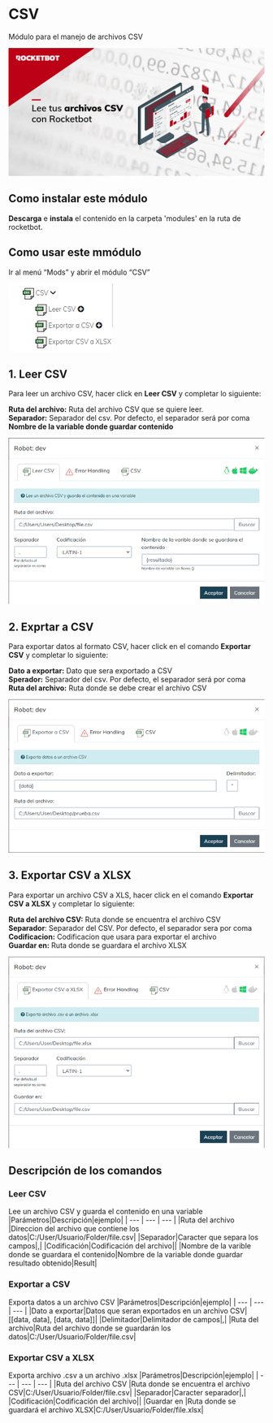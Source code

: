 



# CSV
  
Módulo para el manejo de archivos CSV  
  
![banner](imgs/Banner_csv.png)
## Como instalar este módulo
  
__Descarga__ e __instala__ el contenido en la carpeta 'modules' en la ruta de rocketbot.  

## Como usar este mmódulo

Ir al menú “Mods” y abrir el módulo “CSV”

![image](imgs/1.png)

## 1. Leer CSV
Para leer un archivo CSV, hacer click en **Leer CSV** y completar lo siguiente:

**Ruta del archivo:** Ruta del archivo CSV que se quiere leer. <br>
**Separador:** Separador del csv. Por defecto, el separador será por coma <br>
**Nombre de la variable donde guardar contenido**

![image](imgs/2.png)

## 2. Exprtar a CSV
Para exportar datos al formato CSV, hacer click en el comando **Exportar CSV** y completar lo siguiente:

**Dato a exportar:** Dato que sera exportado a CSV <br>
**Sperador:**  Separador del csv. Por defecto, el separador será por coma <br>
**Ruta del archivo:** Ruta donde se debe crear el archivo CSV <br>

![image](imgs/3.png)

## 3. Exportar CSV a XLSX
Para exportar un archivo CSV a XLS, hacer click en el comando **Exportar CSV a XLSX** y completar lo siguiente:

**Ruta del archivo CSV:** Ruta donde se encuentra el archivo CSV <br>
**Separador**: Separador del CSV. Por defecto, el separador sera por coma <br>
**Codificacion:** Codificacion que usara para exportar el archivo <br>
**Guardar en:** Ruta donde se guardara el archivo XLSX

![image](imgs/4.png)

## Descripción de los comandos

### Leer CSV
  
Lee un archivo CSV y guarda el contenido en una variable
|Parámetros|Descripción|ejemplo|
| --- | --- | --- |
|Ruta del archivo |Direccion del archivo que contiene los datos|C:/User/Usuario/Folder/file.csv|
|Separador|Caracter que separa los campos|,|
|Codificación|Codificación del archivo||
|Nombre de la varible donde se guardara el contenido|Nombre de la variable donde guardar resultado obtenido|Result|

### Exportar a CSV
  
Exporta datos a un archivo CSV
|Parámetros|Descripción|ejemplo|
| --- | --- | --- |
|Dato a exportar|Datos que seran exportados en un archivo CSV|[[data, data], [data, data]]|
|Delimitador|Delimitador de campos|,|
|Ruta del archivo|Ruta del archivo donde se guardarán los datos|C:/User/Usuario/Folder/file.csv|

### Exportar CSV a XLSX
  
Exporta archivo .csv a un archivo .xlsx
|Parámetros|Descripción|ejemplo|
| --- | --- | --- |
|Ruta del archivo CSV |Ruta donde se encuentra el archivo CSV|C:/User/Usuario/Folder/file.csv|
|Separador|Caracter separador|,|
|Codificación|Codificación del archivo||
|Guardar en |Ruta donde se guardará el archivo XLSX|C:/User/Usuario/Folder/file.xlsx|
